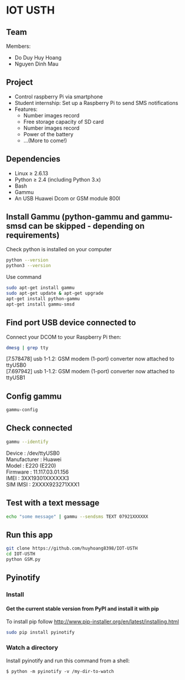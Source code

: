 # IOT USTH

## Team 

Members:
* Do Duy Huy Hoang
* Nguyen Dinh Mau

## Project
* Control raspberry Pi via smartphone
* Student internship: Set up a Raspberry Pi to send SMS notifications
* Features:
	- Number images record
	- Free storage capacity of SD card
	- Number images record
	- Power of the battery
	- ...(More to come!)

## Dependencies
* Linux ≥ 2.6.13
* Python ≥ 2.4 (including Python 3.x)
* Bash
* Gammu
* An USB Huawei Dcom or GSM module 800l

## Install Gammu (python-gammu and gammu-smsd can be skipped - depending on requirements)
Check python is installed on your computer 
```bash
python --version
python3 --version
```
Use command
```bash
sudo apt-get install gammu 
sudo apt-get update & apt-get upgrade 
apt-get install python-gammu
apt-get install gammu-smsd
```

## Find port USB device connected to 
Connect your DCOM to your Raspberry Pi then:
```bash
dmesg | grep tty
```
[7.578478] usb 1-1.2: GSM modem (1-port) converter now attached to ttyUSB0<br />
[7.697942] usb 1-1.2: GSM modem (1-port) converter now attached to ttyUSB1

## Config gammu
```bash
gammu-config
```
## Check connected
```bash
gammu --identify
```
Device               : /dev/ttyUSB0<br />
Manufacturer         : Huawei<br />
Model                : E220 (E220)<br />
Firmware             : 11.117.03.01.156<br />
IMEI                 : 3XX19301XXXXXX3<br />
SIM IMSI             : 2XXXX923271XXX1

## Test with a text message
```bash
echo "some message" | gammu --sendsms TEXT 07921XXXXXX
```

## Run this app
```bash
git clone https://github.com/huyhoang8398/IOT-USTH
cd IOT-USTH
python GSM.py
```

## Pyinotify 
### Install
#### Get the current stable version from PyPI and install it with pip

To install pip follow http://www.pip-installer.org/en/latest/installing.html
```bash
sudo pip install pyinotify
```

### Watch a directory

Install pyinotify and run this command from a shell:

    $ python -m pyinotify -v /my-dir-to-watch